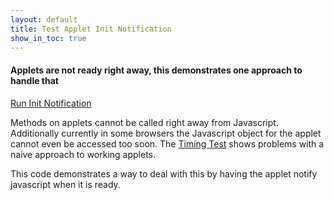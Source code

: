 ```yaml
---
layout: default
title: Test Applet Init Notification
show_in_toc: true
---
```

#### Applets are not ready right away, this demonstrates one approach to handle that

[Run Init Notification](test.html)

Methods on applets cannot be called right away from Javascript. 
Additionally currently in some browsers the Javascript object
for the applet cannot even be accessed too soon. The [Timing Test](../timing/) shows problems with a naive
approach to working applets.

This code demonstrates a way to deal with this by having the applet notify javascript when it is ready.

<div>
<div id='gist-it-init-notificationjs' style='width: 34em; float: left; margin-left: 10px'>
<script src="http://gist-it.appspot.com/github/{{ site.github_repo }}/blob/gh-pages/init-notification/test.html?slice=14:42">
</script>
</div>
<div id='gist-it-appletjs' style='width: 24em; float: left; margin-left: 10px'>
<script src="http://gist-it.appspot.com/github/{{ site.github_repo }}/blob/gh-pages/init-notification/applets/InitNotification.java?slice=7:">
</script>
</div>
</div>